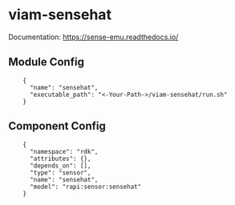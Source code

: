 # viam-sensehat

Documentation: https://sense-emu.readthedocs.io/

## Module Config

```
    {
      "name": "sensehat",
      "executable_path": "<-Your-Path->/viam-sensehat/run.sh"
    }
```

## Component Config

```
    {
      "namespace": "rdk",
      "attributes": {},
      "depends_on": [],
      "type": "sensor",
      "name": "sensehat",
      "model": "rapi:sensor:sensehat"
    }
```


